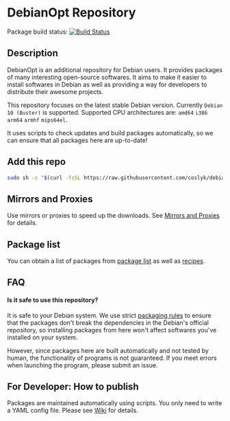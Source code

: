 # DebianOpt Repository

Package build status: [![Build Status](https://travis-ci.org/coslyk/debianopt-repo.svg?branch=master)](https://travis-ci.org/coslyk/debianopt-repo)

## Description

DebianOpt is an additional repository for Debian users. It provides packages of many interesting open-source softwares. It aims to make it easier to install softwares in Debian as well as providing a way for developers to distribute their awesome projects.

This repository focuses on the latest stable Debian version. Currently `Debian 10 (Buster)` is supported. Supported CPU architectures are: `amd64` `i386` `arm64` `armhf` `mips64el`.

It uses scripts to check updates and build packages automatically, so we can ensure that all packages here are up-to-date!

## Add this repo

```bash
sudo sh -c "$(curl -fsSL https://raw.githubusercontent.com/coslyk/debianopt-repo/master/add-repo.sh)"
```


## Mirrors and Proxies

Use mirrors or proxies to speed up the downloads. See [Mirrors and Proxies](https://github.com/coslyk/debianopt-repo/wiki/Mirrors-and-Proxies) for details.

## Package list

You can obtain a list of packages from [package list](https://github.com/coslyk/debianopt-repo/wiki/Package-list) as well as [recipes](https://github.com/coslyk/debianopt-repo/tree/master/recipes).

## FAQ

#### Is it safe to use this repository?

It is safe to your Debian system. We use strict [packaging rules](https://github.com/coslyk/debianopt-repo/wiki/Packaging-rules) to ensure that the packages don't break the dependencies in the Debian's official repository, so installing packages from here won't affect softwares you've installed on your system.

However, since packages here are built automatically and not tested by human, the functionality of programs is not guaranteed. If you meet errors when launching the program, please submit an issue.

## For Developer: How to publish

Packages are maintained automatically using scripts. You only need to write a YAML config file. Please see [Wiki](https://github.com/coslyk/debianopt-repo/wiki) for details.
